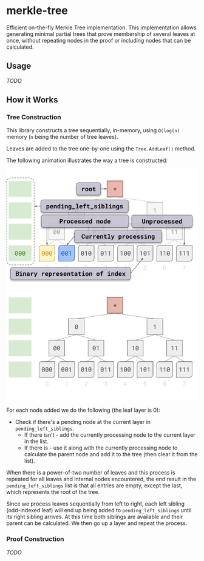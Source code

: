 # merkle-tree
Efficient on-the-fly Merkle Tree implementation. This implementation allows generating minimal partial trees that prove 
membership of several leaves at once, without repeating nodes in the proof or including nodes that can be calculated.

## Usage
_TODO_

## How it Works
### Tree Construction
This library constructs a tree sequentially, in-memory, using `O(log(n)` memory (`n` being the number of tree leaves).

Leaves are added to the tree one-by-one using the `Tree.AddLeaf()` method.

The following animation illustrates the way a tree is constructed:

![legend](readme_assets/Tree%20construction%20legend.svg)
![Tree construction](readme_assets/Tree%20construction.gif)

For each node added we do the following (the leaf layer is 0):
- Check if there's a pending node at the current layer in `pending_left_siblings`.
  - If there isn't - add the currently processing node to the current layer in the list.
  - If there is - use it along with the currently processing node to calculate the parent node and add it to the tree 
  (then clear it from the list).

When there is a power-of-two number of leaves and this process is repeated for all leaves and internal nodes 
encountered, the end result in the `pending_left_siblings` list is that all entries are empty, except the last, which 
represents the root of the tree.

Since we process leaves sequentially from left to right, each left sibling (odd-indexed leaf) will end up being added
to `pending_left_siblings` until its right sibling arrives. At this time both siblings are available and their parent
can be calculated. We then go up a layer and repeat the process.

### Proof Construction
_TODO_